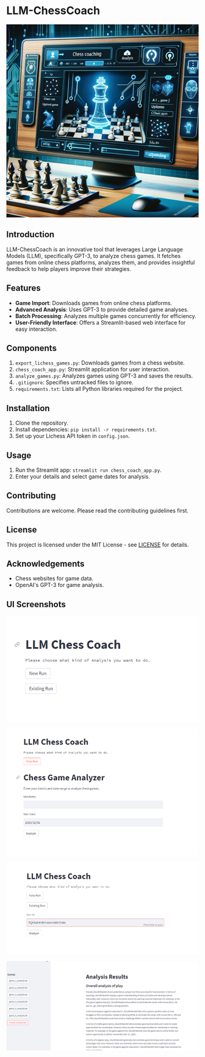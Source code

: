 # LLM-ChessCoach
![Chess Coaching Application](images/LLM-ChessCoach.png)

## Introduction
LLM-ChessCoach is an innovative tool that leverages Large Language Models (LLM), specifically GPT-3, to analyze chess games. It fetches games from online chess platforms, analyzes them, and provides insightful feedback to help players improve their strategies.

## Features
- **Game Import**: Downloads games from online chess platforms.
- **Advanced Analysis**: Uses GPT-3 to provide detailed game analyses.
- **Batch Processing**: Analyzes multiple games concurrently for efficiency.
- **User-Friendly Interface**: Offers a Streamlit-based web interface for easy interaction.

## Components
1. `export_lichess_games.py`: Downloads games from a chess website.
2. `chess_coach_app.py`: Streamlit application for user interaction.
3. `analyze_games.py`: Analyzes games using GPT-3 and saves the results.
4. `.gitignore`: Specifies untracked files to ignore.
5. `requirements.txt`: Lists all Python libraries required for the project.

## Installation
1. Clone the repository.
2. Install dependencies: `pip install -r requirements.txt`.
3. Set up your Lichess API token in `config.json`.

## Usage
1. Run the Streamlit app: `streamlit run chess_coach_app.py`.
2. Enter your details and select game dates for analysis.

## Contributing
Contributions are welcome. Please read the contributing guidelines first.

## License
This project is licensed under the MIT License - see [LICENSE](LICENSE) for details.

## Acknowledgements
- Chess websites for game data.
- OpenAI's GPT-3 for game analysis.


## UI Screenshots
![Page 1](images/Page1.png)

![New Run](images/New%20Run%20-%20Empty.png)

![Existing Run](images/Existing%20Run%20-%20Filled.png)

![Example Analysis](images/ExampleAnalysis.png)
